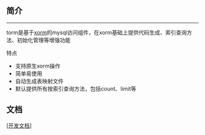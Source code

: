 ## 简介
----------
torm是基于[xorm](https://xorm.io)的mysql访问组件，在xorm基础上提供代码生成、索引查询方法、初始化管理等增强功能

特点

* 支持原生xorm操作
* 简单易使用
* 自动生成表映射文件
* 默认提供所有按索引查询方法，包括count、limit等

## 文档
[[开发文档]](https://www.yuque.com/tal-tech/torm)
